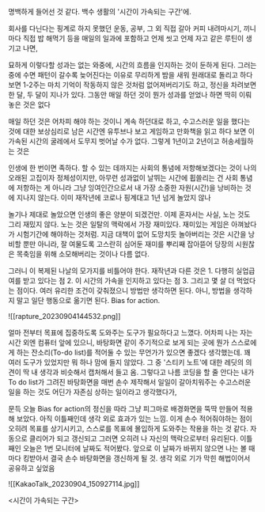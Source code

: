 명백하게 들어선 것 같다. 
백수 생활의 '시간이 가속되는 구간'에. 

회사를 다닌다는 핑계로 하지 못했던 운동, 공부, 그 외 직접 갈아 커피 내려마시기, 끼니마다 직접 밥 해먹기 등을 매일의 일과에 포함하고 언제 씻고 언제 자고 같은 루틴이 생기고 나면,

묘하게 이렇다할 성과는 없는 와중에, 시간의 흐름을 인지하는 것이 둔하게 된다. 그러는 중에 수면 패턴이 갈수록 늦어진다는 이유로 무리하게 밤을 새워 원래대로 돌리고 하다보면 1-2주는 마치 기억이 작동하지 않은 것처럼 없어져버리기도 하고, 정신을 차려보면 한 달, 두 달이 지나가 있다. 그동안 매일 하던 것이 뭔가 성과를 얻었나 하면 딱히 이뤄놓은 것은 없다

매일 하던 것은 어차피 해야 하는 것이니 계속 하던대로 하고, 수고스러운 일을 했다는 것에 대한 보상심리로 남은 시간엔 유투브나 보고 게임하고 만화책을 읽고 하다 보면 이 가속된 시간의 굴레에서 도무지 벗어날 수가 없다. 그렇게 1년이고 2년이고 허송세월하는 것은

인생에 한 번이면 족하다. 할 수 있는 데까지는 사회의 통념에 저항해보겠다는 것이 나의 오래된 고집이자 정체성이지만, 아무런 성과없이 날뛰는 시간에 휩쓸리는 건 사회 통념에 저항하는 게 아니라 그냥 잉여인간으로서 내 가장 소중한 자원(시간)을 낭비하는 것에 지나지 않는다. 이미 재작년에 코로나 핑계대고 1년 넘게 놀았지 않나

놀기나 제대로 놀았으면 인생의 좋은 양분이 되겠건만. 이제 혼자서는 사실, 노는 것도 그리 재밌지 않다. 노는 것은 일탈의 맥락에서 가장 재미있다. 재미있는 게임은 아껴놨다가 시험기간에 해야하는 것처럼. 지금 대책이 없어 도망치듯 놀아버리는 것은 시간을 낭비할 뿐만 아니라, 잘 여물도록 고스란히 심어둔 재미를 뿌리째 잡아뜯어 당장의 시원찮은 목축임을 위해 소모해버리는 것이나 다름 없다.

그러니 이 복제된 나날의 모가지를 비틀어야 한다. 재작년과 다른 것은 1. 다행히 실업급여를 받고 있다는 점 2. 이 시간의 가속을 인지하고 있다는 점 3. 그리고 몇 살 더 먹었다는 점이다. 여러 유리한 조건이 갖춰졌으니 방법만 생각하면 된다. 아니, 방법을 생각하지 말고 일단 행동으로 옮기면 된다. Bias for action.

![[rapture_20230904144532.png]]

얼마 전부터 목표에 집중하도록 도와주는 도구가 필요하다고 느꼈다. 어차피 나는 자는 시간 외엔 컴퓨터 앞에 있으니, 바탕화면 같이 주기적으로 보게 되는 곳에 뭔가 스스로에게 하는 잔소리(To-do list)를 적어둘 수 있는 무언가가 있으면 좋겠다 생각했는데. 꽤 여러 도구가 있었지만 뭐 하나 맘에 들지 않았다. 그 중 '스티키 노트'에 대한 레딧의 의견이 딱 내 생각과 비슷해서 캡처해서 들고 옴. 그렇다고 나름 코딩을 할 줄 안다는 내가 To do list가 그려진 바탕화면을 매번 손수 제작해서 일일이 갈아치워주는 수고스러운 일을 하는 것도 어딘가 자존심 상하는 일이라고 생각했다가,

문득 오늘 Bias for action의 정신을 따라 그냥 피그마로 배경화면을 뚝딱 만들어 적용해 보았다. 아직 이틀째인데 생각 외로 효과가 있는 느낌. 이게 손수 적어줘야하는 점이 오히려 목표를 상기시키고, 스스로를 목표에 몰입하게 도와주는 작용을 하는 것 같다. 자동으로 클리어가 되고 갱신되고 그러면 오히려 나 자신의 맥락으로부터 유리된다. 이틀 째인 오늘은 1번 모니터에 날짜도 적어봤다. 앞으로 이 날짜가 바뀌지 않으면 나는 볼 때마다 킹받아서 결국 손수 바탕화면을 갱신하게 될 것. 생각 외로 기가 막힌 해법이어서 공유하고 싶었음

![[KakaoTalk_20230904_150927114.jpg]]

<시간이 가속되는 구간>